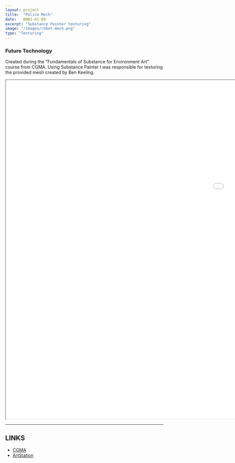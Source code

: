 ```yaml
---
layout: project
title:  "Police Mech"
date:   0001-01-09
excerpt: "Substance Painter texturing"
image: "/images/robot-mech.png"
type: "Texturing"
---
```


### Future Technology
<div class="box">
  <p>
    Created during the "Fundamentals of Substance for Environment Art" course from CGMA. Using Substance Painter I was responsible for texturing the provided mesh created by Ben Keeling.
  </p>
</div>

<div class="videoWrapper">
  <iframe src="/mview/police-mech.html" allowfullscreen="true" height="1080" width="1920"></iframe>
</div>

<hr/>

<h2>LINKS</h2>

<ul class="actions fit">
  <li><a href="https://www.cgmasteracademy.com/courses/55-fundamentals-of-substance-for-environment-art/" target="_blank" class="button fit icon fa-link largefont">CGMA</a></li> 
  <li><a href="https://www.artstation.com/benkeeling" target="_blank" class="button fit icon fa-link largefont">ArtStation</a></li>
</ul>